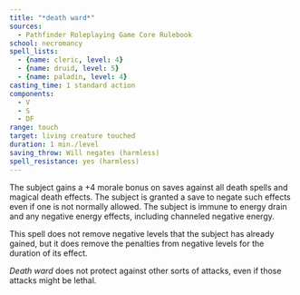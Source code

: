 ```yaml
---
title: "*death ward*"
sources:
  - Pathfinder Roleplaying Game Core Rulebook
school: necromancy
spell_lists:
  - {name: cleric, level: 4}
  - {name: druid, level: 5}
  - {name: paladin, level: 4}
casting_time: 1 standard action
components:
  - V
  - S
  - DF
range: touch
target: living creature touched
duration: 1 min./level
saving_throw: Will negates (harmless)
spell_resistance: yes (harmless)
---
```


The subject gains a +4 morale bonus on saves against all death spells and magical death effects. The subject is granted a save to negate such effects even if one is not normally allowed. The subject is immune to energy drain and any negative energy effects, including channeled negative energy.

This spell does not remove negative levels that the subject has already gained, but it does remove the penalties from negative levels for the duration of its effect.

*Death ward* does not protect against other sorts of attacks, even if those attacks might be lethal.

